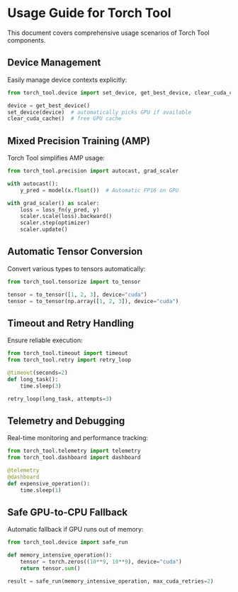 # Usage Guide for Torch Tool

This document covers comprehensive usage scenarios of Torch Tool components.

## Device Management
Easily manage device contexts explicitly:

```python
from torch_tool.device import set_device, get_best_device, clear_cuda_cache

device = get_best_device()
set_device(device)  # automatically picks GPU if available
clear_cuda_cache()  # free GPU cache
````

## Mixed Precision Training (AMP)

Torch Tool simplifies AMP usage:

```python
from torch_tool.precision import autocast, grad_scaler

with autocast():
    y_pred = model(x.float())  # Automatic FP16 on GPU

with grad_scaler() as scaler:
    loss = loss_fn(y_pred, y)
    scaler.scale(loss).backward()
    scaler.step(optimizer)
    scaler.update()
```

## Automatic Tensor Conversion

Convert various types to tensors automatically:

```python
from torch_tool.tensorize import to_tensor

tensor = to_tensor([1, 2, 3], device="cuda")
tensor = to_tensor(np.array([1, 2, 3]), device="cuda")
```

## Timeout and Retry Handling

Ensure reliable execution:

```python
from torch_tool.timeout import timeout
from torch_tool.retry import retry_loop

@timeout(seconds=2)
def long_task():
    time.sleep(3)

retry_loop(long_task, attempts=3)
```

## Telemetry and Debugging

Real-time monitoring and performance tracking:

```python
from torch_tool.telemetry import telemetry
from torch_tool.dashboard import dashboard

@telemetry
@dashboard
def expensive_operation():
    time.sleep(1)
```

## Safe GPU-to-CPU Fallback

Automatic fallback if GPU runs out of memory:

```python
from torch_tool.device import safe_run

def memory_intensive_operation():
    tensor = torch.zeros((10**9, 10**9), device="cuda")
    return tensor.sum()

result = safe_run(memory_intensive_operation, max_cuda_retries=2)
```